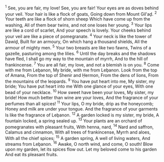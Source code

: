 <sup>1</sup> See, you are fair, my love! See, you are fair! Your eyes are as doves behind your veil. Your hair is like a flock of goats, Going down from Mount Gil‛aḏ.
<sup>2</sup> Your teeth are like a flock of shorn sheep Which have come up from the washing, All of them bear twins, and not one loses her young.
<sup>3</sup> Your lips are like a cord of scarlet, And your speech is lovely. Your cheeks behind your veil are like a piece of pomegranate.
<sup>4</sup> Your neck is like the tower of Dawiḏ, Built for an armoury, On which hang a thousand shields, All the armour of mighty men.
<sup>5</sup> Your two breasts are like two fawns, Twins of a gazelle, pasturing among the lilies.
<sup>6</sup> Until the day breaks and the shadows have fled, I shall go my way to the mountain of myrrh, And to the hill of frankincense.
<sup>7</sup> You are all fair, my love, and not a blemish is on you.
<sup>8</sup> Come with me from Leḇanon, My bride, with me from Leḇanon. Look from the top of Amana, From the top of Shenir and Ḥermon, From the dens of lions, From the mountains of the leopards.
<sup>9</sup> You have put heart into me, My sister, my bride; You have put heart into me With one glance of your eyes, With one bead of your necklace.
<sup>10</sup> How sweet have been your loves, My sister, my bride! How much better than wine are your loves, And the fragrance of your perfumes than all spices!
<sup>11</sup> Your lips, O my bride, drip as the honeycomb; Honey and milk are under your tongue. And the fragrance of your garments Is like the fragrance of Leḇanon.
<sup>12</sup> A garden locked is my sister, my bride, A fountain locked, a spring sealed up.
<sup>13</sup> Your plants are an orchard of pomegranates with pleasant fruits, With henna, nard,
<sup>14</sup> Nard and saffron, Calamus and cinnamon, With all trees of frankincense, Myrrh and aloes, With all the chief spices;
<sup>15</sup> A garden spring, A well of living waters, And streams from Leḇanon.
<sup>16</sup> Awake, O north wind, and come, O south! Blow upon my garden, let its spices flow out. Let my beloved come to his garden And eat its pleasant fruits.
